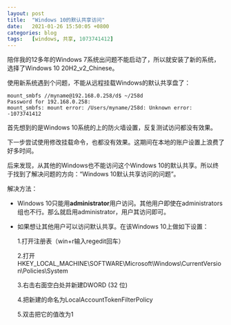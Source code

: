 ```yaml
---
layout: post
title:  "Windows 10的默认共享访问"
date:   2021-01-26 15:50:05 +0800
categories: blog
tags:   [windows, 共享, 1073741412]
---
```


陪伴我的12多年的Windows 7系统出问题不能启动了，所以就安装了新的系统，选择了Windows 10 20H2_v2_Chinese。

使用新系统遇到个问题，不能从远程挂载Windows的默认共享盘了：

```
mount_smbfs //myname@192.168.0.258/d$ ~/258d
Password for 192.168.0.258:
mount_smbfs: mount error: /Users/myname/258d: Unknown error: -1073741412
```

首先想到的是Windows 10系统的上的防火墙设置，反复测试访问都没有效果。

下一步尝试使用修改挂载命令，也都没有效果。这期间在本地的账户设置上浪费了好多时间。

后来发现，从其他的Windows也不能访问这个Windows 10的默认共享。所以终于找到了解决问题的方向：“Windows 10默认共享访问的问题”。

解决方法：

- Windows 10只能用**administrator**用户访问。其他用户即使在administrators组也不行。那么就启用administrator，用户其访问即可。

- 如果想让其他用户可以访问默认共享。在该Windows 10上做如下设置：

    1.打开注册表（win+r输入regedit回车）
    
    2.打开HKEY\_LOCAL_MACHINE\SOFTWARE\Microsoft\Windows\CurrentVersion\Policies\System
    
    3.右击右面空白处并新建DWORD (32 位)
    
    4.把新建的命名为LocalAccountTokenFilterPolicy
    
    5.双击把它的值改为1